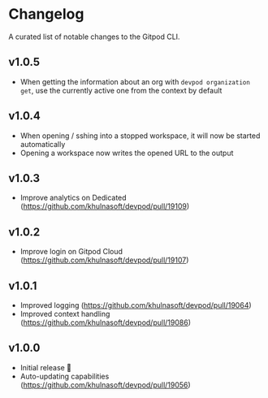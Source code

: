 # Changelog

A curated list of notable changes to the Gitpod CLI.

## v1.0.5

-  When getting the information about an org with `devpod organization get`, use the currently active one from the context by default

## v1.0.4

-  When opening / sshing into a stopped workspace, it will now be started automatically
-  Opening a workspace now writes the opened URL to the output

## v1.0.3

-   Improve analytics on Dedicated (https://github.com/khulnasoft/devpod/pull/19109)

## v1.0.2

-   Improve login on Gitpod Cloud (https://github.com/khulnasoft/devpod/pull/19107)

## v1.0.1

-   Improved logging (https://github.com/khulnasoft/devpod/pull/19064)
-   Improved context handling (https://github.com/khulnasoft/devpod/pull/19086)

## v1.0.0

-   Initial release 🎉
-   Auto-updating capabilities (https://github.com/khulnasoft/devpod/pull/19056)
